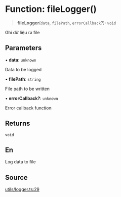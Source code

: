 # Function: fileLogger()

> **fileLogger**(`data`, `filePath`, `errorCallback`?): `void`

Ghi dữ liệu ra file

## Parameters

• **data**: `unknown`

Data to be logged

• **filePath**: `string`

File path to be written

• **errorCallback?**: `unknown`

Error callback function

## Returns

`void`

## En

Log data to file

## Source

[utils/logger.ts:29](https://github.com/lehuygiang28/vnpay/blob/ffb3f1a6e2e5cee6cec7ba4f806a92950f9f7872/src/utils/logger.ts#L29)
